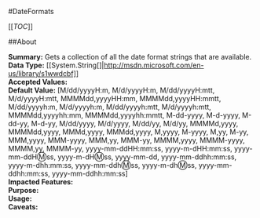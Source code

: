 #DateFormats

[[_TOC_]]

##About

**Summary:**  Gets a collection of all the date format strings that are available.   
**Data Type:** [[System.String[]|http://msdn.microsoft.com/en-us/library/s1wwdcbf]]  
**Accepted Values:**   
**Default Value:** [M/dd/yyyyH:m, M/d/yyyyH:m, M/dd/yyyyH:mtt, M/d/yyyyH:mtt, MMMMdd,yyyyHH:mm, MMMMdd,yyyyHH:mmtt, M/dd/yyyyh:m, M/d/yyyyh:m, M/dd/yyyyh:mtt, M/d/yyyyh:mtt, MMMMdd,yyyyhh:mm, MMMMdd,yyyyhh:mmtt, M-dd-yyyy, M-d-yyyy, M-dd-yy, M-d-yy, M/dd/yyyy, M/d/yyyy, M/dd/yy, M/d/yy, MMMMd,yyyy, MMMMdd,yyyy, MMMd,yyyy, MMMdd,yyyy, M,yyyy, M-yyyy, M,yy, M-yy, MMM,yyyy, MMM-yyyy, MMM,yy, MMM-yy, MMMM,yyyy, MMMM-yyyy, MMMM,yy, MMMM-yy, yyyy-mm-ddHH:mm:ss, yyyy-m-dHH:mm:ss, yyyy-mm-ddH:m:ss, yyyy-m-dH:m:ss, yyyy-mm-dd, yyyy-mm-ddhh:mm:ss, yyyy-m-dhh:mm:ss, yyyy-mm-ddh:m:ss, yyyy-m-dh:m:ss, yyyy-mm-ddhh:mm:ss, yyyy-mm-ddhh:mm:ss]  
**Impacted Features:**   
**Purpose:**   
**Usage:**   
**Caveats:**   

